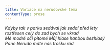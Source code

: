 ```yaml
---
title: Variace na nerudovské téma
contentType: prose
---
```


_Kdyby tak v parku sedával jak sedal před lety  
roztřesen celý do zad bych se vkrad  
Mé modré oči pitomé Můj hlase hanbou bezhlasý  
Pane Nerudo máte nás trošku rád_
